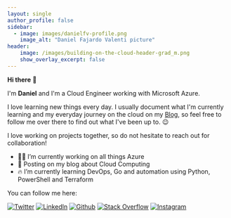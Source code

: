```yaml
---
layout: single
author_profile: false
sidebar:
  - image: images/danielfv-profile.png
    image_alt: "Daniel Fajardo Valenti picture"
header:
    image: /images/building-on-the-cloud-header-grad_m.png
    show_overlay_excerpt: false
---
```




**Hi there** 👋

<!--<img src="images/danielfv-profile.png" width="200px" />-->

I'm <strong>Daniel</strong> and I'm a Cloud Engineer working with Microsoft Azure.

I love learning new things every day. I usually document what I'm currently learning and my everyday journey on the cloud on my [Blog](https://blog.danielfv.com), so feel free to follow me over there to find out what I've been up to. 😉 

I love working on projects together, so do not hesitate to reach out for collaboration!

- 👨‍💻 I’m currently working on all things Azure 
- 📘 Posting on my blog about Cloud Computing
- 🔥 I’m currently learning DevOps, Go and automation using Python, PowerShell and Terraform


You can follow me here: 
<p>
<a href="https://twitter.com/dfv78"><img src="https://img.icons8.com/color/50/twitter-squared.png" title="Twitter" /></a>
<a href="https://www.linkedin.com/in/danielfajardovalenti"><img src="https://img.icons8.com/ios-filled/50/4a90e2/linkedin.png" title="LinkedIn" /></a>
<a href="https://github.com/daniel-fv"><img src="https://img.icons8.com/material-rounded/50/github.png" title="Github" /></a>
<a href="https://stackoverflow.com/users/4305517/daniel-fajardo-valenti"><img src="https://img.icons8.com/color/50/4a90e2/stackoverflow.png" title="Stack Overflow"/></a>
<a href="https://instagram.com/dfv78"><img src="https://img.icons8.com/color/50/instagram.png" title="Instagram"/></a>
</p>


	